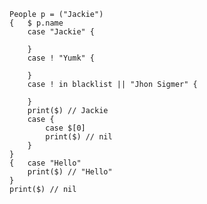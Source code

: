 ```
People p = ("Jackie")
{	$ p.name
	case "Jackie" {

	}
	case ! "Yumk" {

	}
	case ! in blacklist || "Jhon Sigmer" {

	}
	print($) // Jackie
	case {	
		case $[0]
		print($) // nil
	}
}
{	case "Hello"
	print($) // "Hello"
}
print($) // nil
```
<!--stackedit_data:
eyJoaXN0b3J5IjpbMTE3NDUyOTg2OV19
-->